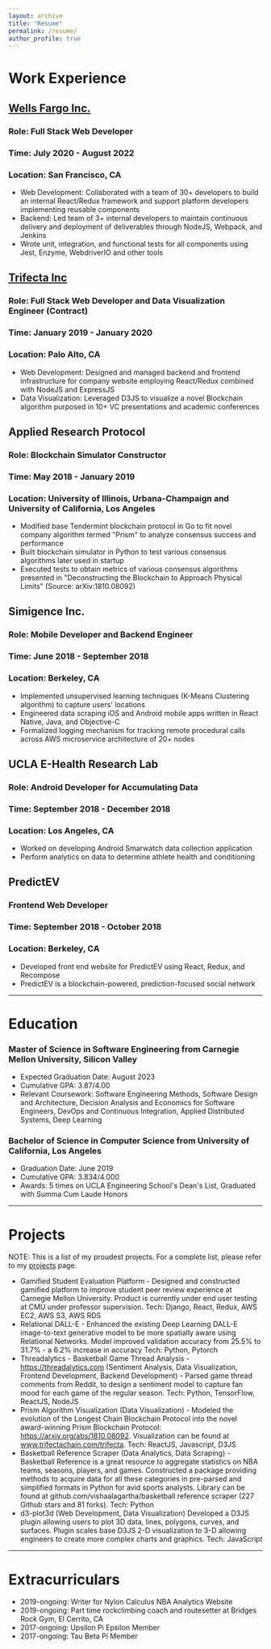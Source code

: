 ```yaml
---
layout: archive
title: "Resume"
permalink: /resume/
author_profile: true
---
```


Work Experience
===============

## [Wells Fargo Inc.](www.wellsfargo.com)

### Role: Full Stack Web Developer

### Time: July 2020 - August 2022

### Location: San Francisco, CA
  - Web Development: Collaborated with a team of 30+ developers to build an internal React/Redux framework and support platform developers implementing reusable components
  - Backend: Led team of 3+ internal developers to maintain continuous delivery and deployment of deliverables through NodeJS, Webpack, and Jenkins
  - Wrote unit, integration, and functional tests for all components using Jest, Enzyme, WebdriverIO and other tools

## [Trifecta Inc](www.trifecta.com)

### Role: Full Stack Web Developer and Data Visualization Engineer (Contract)

### Time: January 2019 - January 2020

### Location: Palo Alto, CA
  - Web Development: Designed and managed backend and frontend infrastructure for company website employing React/Redux combined with NodeJS and ExpressJS
  - Data Visualization: Leveraged D3JS to visualize a novel Blockchain algorithm purposed in 10+ VC presentations and academic conferences

 
## Applied Research Protocol

### Role: Blockchain Simulator Constructor

### Time: May 2018 - January 2019

### Location: University of Illinois, Urbana-Champaign and University of California, Los Angeles
  - Modified base Tendermint blockchain protocol in Go to fit novel company algorithm termed "Prism" to analyze consensus success and performance
  - Built blockchain simulator in Python to test various consensus algorithms later used in startup
  - Executed tests to obtain metrics of various consensus algorithms presented in "Deconstructing the Blockchain to Approach Physical Limits" (Source: arXiv:1810.08092)


## Simigence Inc.

### Role: Mobile Developer and Backend Engineer

### Time: June 2018 - September 2018

### Location: Berkeley, CA
  - Implemented unsupervised learning techniques (K-Means Clustering algorithm) to capture users' locations
  - Engineered data scraping iOS and Android mobile apps written in React Native, Java, and Objective-C
  - Formalized logging mechanism for tracking remote procedural calls across AWS microservice architecture of 20+ nodes


## UCLA E-Health Research Lab

### Role: Android Developer for Accumulating Data

### Time: September 2018 - December 2018

### Location: Los Angeles, CA
  - Worked on developing Android Smarwatch data collection application
  - Perform analytics on data to determine athlete health and conditioning

## PredictEV

### Frontend Web Developer

### Time: September 2018 - October 2018

### Location: Berkeley, CA
  - Developed front end website for PredictEV using React, Redux, and Recompose
  - PredictEV is a blockchain-powered, prediction-focused social network


---

Education
=========
### Master of Science in Software Engineering from Carnegie Mellon University, Silicon Valley

* Expected Graduation Date: August 2023
* Cumulative GPA: 3.87/4.00
* Relevant Coursework: Software Engineering Methods, Software Design and Architecture, Decision Analysis and Economics for Software Engineers, DevOps and Continuous Integration, Applied Distributed Systems, Deep Learning

### Bachelor of Science in Computer Science from University of California, Los Angeles

* Graduation Date: June 2019
* Cumulative GPA: 3.834/4.000
* Awards: 5 times on UCLA Engineering School's Dean's List, Graduated with Summa Cum Laude Honors

---

Projects
========
NOTE: This is a list of my proudest projects. For a complete list, please refer to my [projects](/projects) page.

 - Gamified Student Evaluation Platform - Designed and constructed gamified platform to improve student peer review experience at Carnegie Mellon University.  Product is currently under end user testing at CMU under professor supervision. Tech: Django, React, Redux, AWS EC2, AWS S3, AWS RDS
 - Relational DALL-E - Enhanced the existing Deep Learning DALL-E image-to-text generative model to be more spatially aware using Relational Networks. Model improved validation accuracy from 25.5% to 31.7% - a 6.2% increase in accuracy Tech: Python, Pytorch
 - Threadalytics - Basketball Game Thread Analysis - https://threadalytics.com (Sentiment Analysis, Data Visualization, Frontend Development, Backend Development) - Parsed game thread comments from Reddit, to design a sentiment model to capture fan mood for each game of the regular season. Tech: Python, TensorFlow, ReactJS, NodeJS
 - Prism Algorithm Visualization (Data Visualization) - Modeled the evolution of the Longest Chain Blockchain Protocol into the novel award-winning Prism Blockchain Protocol: https://arxiv.org/abs/1810.08092. Visualization can be found at www.trifectachain.com/trifecta. Tech: ReactJS, Javascript, D3JS
 - Basketball Reference Scraper (Data Analytics, Data Scraping) - Basketball Reference is a great resource to aggregate statistics on NBA teams, seasons, players, and games. Constructed a package providing methods to acquire data for all these categories in pre-parsed and simplified formats in Python for avid sports analysts. Library can be found at github.com/vishaalagartha/basketball reference scraper (227 Github stars and 81 forks). Tech: Python
- d3-plot3d (Web Development, Data Visualization) Developed a D3JS plugin allowing users to plot 3D data, lines, polygons, curves, and surfaces. Plugin scales base D3JS 2-D visualization to 3-D allowing engineers to create more complex charts and graphics. Tech: JavaScript


---

Extracurriculars
================
- 2019-ongoing: Writer for Nylon Calculus NBA Analytics Website
- 2019-ongoing: Part time rockclimbing coach and routesetter at Bridges Rock Gym, El Cerrito, CA
- 2017-ongoing: Upsilon Pi Epsilon Member
- 2017-ongoing: Tau Beta Pi Member
